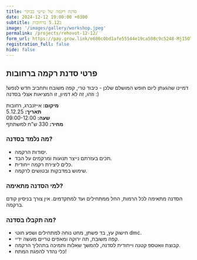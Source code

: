 ```yaml
---
title: סדנת רקמה של שישי בבוקר 
date: 2024-12-12 19:00:00 +0300
subtitle: ב5.12 ברחובות 
image: '/images/gallery/workshop.jpeg'
permalink: /projects/rehovot-12-12/
form_url: https://pay.grow.link/e686c0bd1afe55544e19ca508c9c5248-MjI5OTI3NQ
registration_full: false
hide: false
---
```


## פרטי סדנת רקמה ברחובות
דמיינו שהגעתן ליום חופש המושלם שלכן - כיבוד טרי, קפה משובח ותחביב חדש לנפש!
וזהו, זה לא דמיון, זו המציאות אצלי בסדנה :)

**מיקום:** אייזנברג, רחובות  
**תאריך:** 5.12.25   
**שעה:** 09:00-12:00  
**מחיר:** 330 ש"ח למשתתף  

### מה נלמד בסדנה?

- יסודות הרקמה.
- תכים בעזרתם נייצר תנועות ומרקמים על הבד.
- כלים ליצירת רקמה ייחודית.
- שימוש במדבקות ובטושים לרקמה.

### למי הסדנה מתאימה?

הסדנה מתאימה לכל הרמות, החל ממתחילים ועד למתקדמים. אין צורך בניסיון קודם ברקמה.

### מה תקבלו בסדנה?

- חישוק עץ, בד פשתן, מחט נוחה למתחילים ושפע חוטי dmc.
- קפה משובח, תה ירוקה ומאפים טריים מעשה ידיי.
- קבוצת וואטספ קטנה וייחודית לסדנה, להמשך שאלות ותמיכה בתהליך הרקמה.
- כלי נהדר להפגת המתח!

